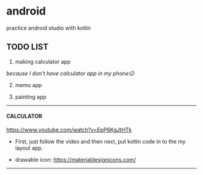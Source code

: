 # android
practice android studio with kotlin

## TODO LIST 
1. making calculator app

*because I don't have calculator app in my phone😑*

2. memo app

3. painting app

*************
#### CALCULATOR
<https://www.youtube.com/watch?v=EpP6KgJtHTk>
* First, just follow the video and then next, put kotlin code in to the my layout app. 

* drawable icon: https://materialdesignicons.com/
*************
  
